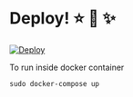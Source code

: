 # Deploy! :star: :sparkling_heart: :sparkles:
[![Deploy](https://www.herokucdn.com/deploy/button.png)](https://heroku.com/deploy)


To run inside docker container 

``` 
sudo docker-compose up
```
